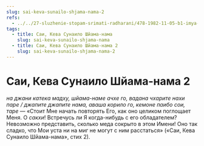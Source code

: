 ```yaml
---
slug: sai-keva-sunailo-shjama-nama-2
refs:
  - ../../27-sluzhenie-stopam-srimati-radharani/478-1982-11-05-b1-imya-krishny-plenyaet-serdtse-cherez-sluh-chuvstva-radharani-v-poezii-chandidasa.md
tags:
  - title: Саи, Кева Сунаило Шйама-нама
    slug: sai-keva-sunailo-shjama-nama
  - title: Саи, Кева Сунаило Шйама-нама 2
    slug: sai-keva-sunailo-shjama-nama-2
---
```


# Саи, Кева Сунаило Шйама-нама 2

*на джани катека мадху, шйама-наме ачхе го, вадана чхарите нахи паре / джапите джапите нама, аваша корило го, кемоне паибо сои, таре* — «Стоит Мне начать повторять Его, как оно целиком поглощает Меня. О *сакхи*! Встречусь ли Я когда-нибудь с его обладателем? Невозможно представить, сколько меда сокрыто в этом Имени! Оно так сладко, что Мои уста ни на миг не могут с ним расстаться» («Саи, Кева Сунаило Шйама-нама», стих 2).

